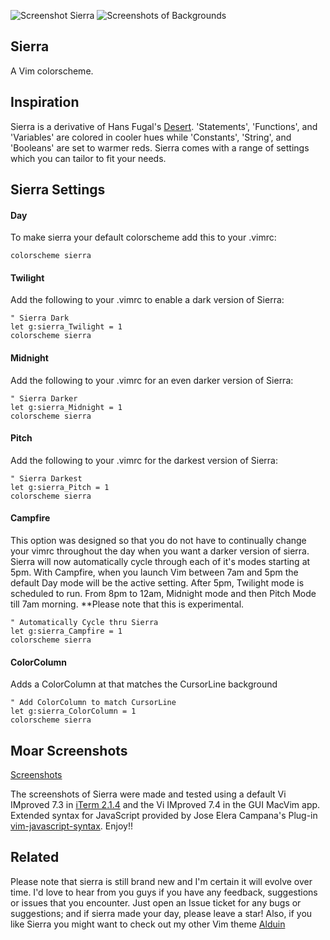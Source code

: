 ![Screenshot Sierra](https://cloud.githubusercontent.com/assets/11221489/12998696/988748a2-d0fb-11e5-8a21-5ed1cb4f713b.jpg)
![Screenshots of Backgrounds](https://cloud.githubusercontent.com/assets/11221489/12998707/c49087ce-d0fb-11e5-9cfd-63ecd78544c6.png)

Sierra
------

A Vim colorscheme. 

Inspiration
-----------

Sierra is a derivative of Hans Fugal's [Desert](https://github.com/fugalh/desert.vim). 'Statements', 'Functions', and 'Variables' are colored in cooler hues while 'Constants', 'String', and 'Booleans' are set to warmer reds. Sierra comes with a range of settings which you can tailor to fit your needs.

Sierra Settings
---------------

#### Day ####
To make sierra your default colorscheme add this to your .vimrc: 

```VimL
colorscheme sierra
```

#### Twilight ####
Add the following to your .vimrc to enable a dark version of Sierra:

```VimL
" Sierra Dark
let g:sierra_Twilight = 1
colorscheme sierra
```

#### Midnight ####
Add the following to your .vimrc for an even darker version of Sierra:

```VimL
" Sierra Darker
let g:sierra_Midnight = 1
colorscheme sierra
```

#### Pitch ####
Add the following to your .vimrc for the darkest version of Sierra:

```VimL
" Sierra Darkest
let g:sierra_Pitch = 1
colorscheme sierra
```

#### Campfire ####
This option was designed so that you do not have to continually change your vimrc throughout the day when you want a darker version of sierra. Sierra will now automatically cycle through each of it's modes starting at 5pm. With Campfire, when you launch Vim between 7am and 5pm the default Day mode will be the active setting. After 5pm, Twilight mode is scheduled to run. From 8pm to 12am, Midnight mode and then Pitch Mode till 7am morning. **Please note that this is experimental.

```VimL
" Automatically Cycle thru Sierra
let g:sierra_Campfire = 1
colorscheme sierra
```

#### ColorColumn ####
Adds a ColorColumn at that matches the CursorLine background

```VimL
" Add ColorColumn to match CursorLine
let g:sierra_ColorColumn = 1
colorscheme sierra
```

Moar Screenshots
----------------
[Screenshots](https://github.com/AlessandroYorba/Sierra/issues/1)

The screenshots of Sierra were made and tested using a default Vi IMproved 7.3 in [iTerm 2.1.4](https://www.iterm2.com) and the Vi IMproved 7.4 in the GUI MacVim app. Extended syntax for JavaScript provided by Jose Elera Campana's Plug-in [vim-javascript-syntax](https://github.com/jelera/vim-javascript-syntax). Enjoy!!

Related 
-------
Please note that sierra is still brand new and I'm certain it will evolve over time. I'd love to hear from you guys if you have any feedback, suggestions or issues that you encounter. Just open an Issue ticket for any bugs or suggestions; and if sierra made your day, please leave a star! Also, if you like Sierra you might want to check out my other Vim theme [Alduin](https://github.com/AlessandroYorba/Alduin)
